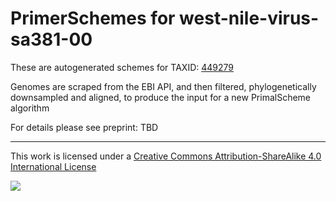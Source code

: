 # PrimerSchemes for west-nile-virus-sa381-00

These are autogenerated schemes for TAXID: [449279](https://www.ncbi.nlm.nih.gov/Taxonomy/Browser/wwwtax.cgi?mode=Info&id=449279&lvl=3&lin=f&keep=1&srchmode=1&unlock)

Genomes are scraped from the EBI API, and then filtered, phylogenetically downsampled and aligned, to produce the input for a new PrimalScheme algorithm

For details please see preprint: TBD

------------------------------------------------------------------------

This work is licensed under a [Creative Commons Attribution-ShareAlike 4.0 International License](http://creativecommons.org/licenses/by-sa/4.0/) 

![](https://i.creativecommons.org/l/by-sa/4.0/88x31.png)